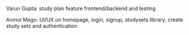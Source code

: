 Varun Gupta: study plan feature frontend/backend and testing

Anmol Mago: UI/UX on homepage, login, signup, studysets library, create study sets and authentication
